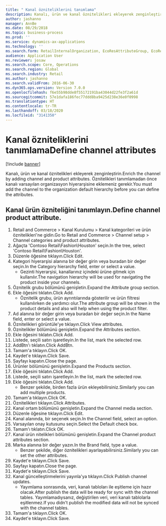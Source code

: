 ```yaml
---
title: " Kanal özniteliklerini tanımlama"
description: Kanalı, ürün ve kanal öznitelikleri ekleyerek zenginleştirin.
author: jashanno
manager: AnnBe
ms.date: 08/29/2018
ms.topic: business-process
ms.prod: ''
ms.service: dynamics-ax-applications
ms.technology: ''
ms.search.form: RetailInternalOrganization, EcoResAttributeGroup, EcoResAttributeGroupAttribute, RetailAddChannelItems, RetailCatalogProductAttributeValue, RetailMedia
audience: Application User
ms.reviewer: josaw
ms.search.scope: Core, Operations
ms.search.region: Global
ms.search.industry: Retail
ms.author: jashanno
ms.search.validFrom: 2016-06-30
ms.dyn365.ops.version: Version 7.0.0
ms.openlocfilehash: f6e55b98dde8f55172191ba43044d22fe3f2a61d
ms.sourcegitcommit: 57e1dafa186fec77ddd8ba9425d238e36e0f0998
ms.translationtype: HT
ms.contentlocale: tr-TR
ms.lasthandoff: 03/18/2020
ms.locfileid: "3141350"
---
```

# <a name="define-channel-attributes"></a><span data-ttu-id="5f6a4-103"> Kanal özniteliklerini tanımlama</span><span class="sxs-lookup"><span data-stu-id="5f6a4-103">Define channel attributes</span></span>

[!include [banner](../includes/banner.md)]

<span data-ttu-id="5f6a4-104">Kanalı, ürün ve kanal öznitelikleri ekleyerek zenginleştirin.</span><span class="sxs-lookup"><span data-stu-id="5f6a4-104">Enrich the channel by adding channel and product attributes.</span></span> <span data-ttu-id="5f6a4-105">Öznitelikleri tanımlamadan önce kanalı varsayılan organizasyon hiyerarşisine eklemeniz gerekir.</span><span class="sxs-lookup"><span data-stu-id="5f6a4-105">You must add the channel to the organization default hierarchy before you can define the attributes.</span></span>


## <a name="define-channel-product-attribute"></a><span data-ttu-id="5f6a4-106">Kanal ürün özniteliğini tanımlayın.</span><span class="sxs-lookup"><span data-stu-id="5f6a4-106">Define channel product attribute.</span></span>
1. <span data-ttu-id="5f6a4-107">Retail and Commerce > Kanal Kurulumu > Kanal kategorileri ve ürün öznitelikleri'ne gidin.</span><span class="sxs-lookup"><span data-stu-id="5f6a4-107">Go to Retail and Commerce > Channel setup > Channel categories and product attributes.</span></span>
2. <span data-ttu-id="5f6a4-108">Ağaçta 'Contoso Retail\Fashion\Houston' seçin.</span><span class="sxs-lookup"><span data-stu-id="5f6a4-108">In the tree, select 'Contoso Retail\Fashion\Houston'.</span></span>
3. <span data-ttu-id="5f6a4-109">Düzenle öğesine tıklayın.</span><span class="sxs-lookup"><span data-stu-id="5f6a4-109">Click Edit.</span></span>
4. <span data-ttu-id="5f6a4-110">Kategori hiyerarşisi alanına bir değer girin veya buradan bir değer seçin.</span><span class="sxs-lookup"><span data-stu-id="5f6a4-110">In the Category hierarchy field, enter or select a value.</span></span>
    * <span data-ttu-id="5f6a4-111">Gezinti hiyerarşisi, kanallarınız içindeki ürüne gitmek için kullanılır.</span><span class="sxs-lookup"><span data-stu-id="5f6a4-111">The navigation hierarchy will be used for navigating the product inside your channels.</span></span>  
5. <span data-ttu-id="5f6a4-112">Öznitelik grubu bölümünü genişletin.</span><span class="sxs-lookup"><span data-stu-id="5f6a4-112">Expand the Attribute group section.</span></span>
6. <span data-ttu-id="5f6a4-113">Ekle öğesini tıklatın.</span><span class="sxs-lookup"><span data-stu-id="5f6a4-113">Click Add.</span></span>
    * <span data-ttu-id="5f6a4-114">Öznitelik grubu, ürün ayrıntılarında gösterilir ve ürün filtresi kullanılırken de yardımcı olur.</span><span class="sxs-lookup"><span data-stu-id="5f6a4-114">The attribute group will be shown in the product details and also will help when using the product filter.</span></span>  
7. <span data-ttu-id="5f6a4-115">Ad alanına bir değer girin veya buradan bir değer seçin.</span><span class="sxs-lookup"><span data-stu-id="5f6a4-115">In the Name field, enter or select a value.</span></span>
8. <span data-ttu-id="5f6a4-116">Öznitelikleri görüntüle'ye tıklayın.</span><span class="sxs-lookup"><span data-stu-id="5f6a4-116">Click View attributes.</span></span>
9. <span data-ttu-id="5f6a4-117">Öznitelikler bölümünü genişletin.</span><span class="sxs-lookup"><span data-stu-id="5f6a4-117">Expand the Attributes section.</span></span>
10. <span data-ttu-id="5f6a4-118">Ekle öğesini tıklatın.</span><span class="sxs-lookup"><span data-stu-id="5f6a4-118">Click Add.</span></span>
11. <span data-ttu-id="5f6a4-119">Listede, seçili satırı işaretleyin.</span><span class="sxs-lookup"><span data-stu-id="5f6a4-119">In the list, mark the selected row.</span></span>
12. <span data-ttu-id="5f6a4-120">AddBtn'ı tıklatın.</span><span class="sxs-lookup"><span data-stu-id="5f6a4-120">Click AddBtn.</span></span>
13. <span data-ttu-id="5f6a4-121">Tamam'a tıklayın.</span><span class="sxs-lookup"><span data-stu-id="5f6a4-121">Click OK.</span></span>
14. <span data-ttu-id="5f6a4-122">Kaydet'e tıklayın.</span><span class="sxs-lookup"><span data-stu-id="5f6a4-122">Click Save.</span></span>
15. <span data-ttu-id="5f6a4-123">Sayfayı kapatın.</span><span class="sxs-lookup"><span data-stu-id="5f6a4-123">Close the page.</span></span>
16. <span data-ttu-id="5f6a4-124">Ürünler bölümünü genişletin.</span><span class="sxs-lookup"><span data-stu-id="5f6a4-124">Expand the Products section.</span></span>
17. <span data-ttu-id="5f6a4-125">Ekle öğesini tıklatın.</span><span class="sxs-lookup"><span data-stu-id="5f6a4-125">Click Add.</span></span>
18. <span data-ttu-id="5f6a4-126">Listede, seçili satırı işaretleyin.</span><span class="sxs-lookup"><span data-stu-id="5f6a4-126">In the list, mark the selected row.</span></span>
19. <span data-ttu-id="5f6a4-127">Ekle öğesini tıklatın.</span><span class="sxs-lookup"><span data-stu-id="5f6a4-127">Click Add.</span></span>
    * <span data-ttu-id="5f6a4-128">Benzer şekilde, birden fazla ürün ekleyebilirsiniz.</span><span class="sxs-lookup"><span data-stu-id="5f6a4-128">Similarly you can add multiple products.</span></span>  
20. <span data-ttu-id="5f6a4-129">Tamam'a tıklayın.</span><span class="sxs-lookup"><span data-stu-id="5f6a4-129">Click OK.</span></span>
21. <span data-ttu-id="5f6a4-130">Öznitelikleri tıklayın.</span><span class="sxs-lookup"><span data-stu-id="5f6a4-130">Click Attributes.</span></span>
22. <span data-ttu-id="5f6a4-131">Kanal ortam bölümünü genişletin.</span><span class="sxs-lookup"><span data-stu-id="5f6a4-131">Expand the Channel media section.</span></span>
23. <span data-ttu-id="5f6a4-132">Düzenle öğesine tıklayın.</span><span class="sxs-lookup"><span data-stu-id="5f6a4-132">Click Edit.</span></span>
24. <span data-ttu-id="5f6a4-133">Kanal alanında, bir seçenek seçin.</span><span class="sxs-lookup"><span data-stu-id="5f6a4-133">In the Channel field, select an option.</span></span>
25. <span data-ttu-id="5f6a4-134">Varsayılan onay kutusunu seçin.</span><span class="sxs-lookup"><span data-stu-id="5f6a4-134">Select the Default check box.</span></span>
26. <span data-ttu-id="5f6a4-135">Tamam'ı tıklatın.</span><span class="sxs-lookup"><span data-stu-id="5f6a4-135">Click OK.</span></span>
27. <span data-ttu-id="5f6a4-136">Kanal ürün nitelikleri bölümünü genişletin.</span><span class="sxs-lookup"><span data-stu-id="5f6a4-136">Expand the Channel product attributes section.</span></span>
28. <span data-ttu-id="5f6a4-137">Marka alanına bir değer yazın.</span><span class="sxs-lookup"><span data-stu-id="5f6a4-137">In the Brand field, type a value.</span></span>
    * <span data-ttu-id="5f6a4-138">Benzer şekilde, diğer öznitelikleri ayarlayabilirsiniz.</span><span class="sxs-lookup"><span data-stu-id="5f6a4-138">Similarly you can set the other attributes.</span></span>  
29. <span data-ttu-id="5f6a4-139">Kaydet'e tıklayın.</span><span class="sxs-lookup"><span data-stu-id="5f6a4-139">Click Save.</span></span>
30. <span data-ttu-id="5f6a4-140">Sayfayı kapatın.</span><span class="sxs-lookup"><span data-stu-id="5f6a4-140">Close the page.</span></span>
31. <span data-ttu-id="5f6a4-141">Kaydet'e tıklayın.</span><span class="sxs-lookup"><span data-stu-id="5f6a4-141">Click Save.</span></span>
32. <span data-ttu-id="5f6a4-142">Kanal güncelleştirmelerini yayınla'ya tıklayın.</span><span class="sxs-lookup"><span data-stu-id="5f6a4-142">Click Publish channel updates.</span></span>
    * <span data-ttu-id="5f6a4-143">Yayımlama sonrasında, veri, kanalı tabloları ile eşitleme için hazır olacak.</span><span class="sxs-lookup"><span data-stu-id="5f6a4-143">After publish the data will be ready for sync with the channel tables.</span></span> <span data-ttu-id="5f6a4-144">Yayımlamadıysanız, değiştirilen veri, veri kanalı tablolarla eşitlenmez.</span><span class="sxs-lookup"><span data-stu-id="5f6a4-144">If you didn't publish the modified data will not be synced with the channel tables.</span></span>  
33. <span data-ttu-id="5f6a4-145">Tamam'a tıklayın.</span><span class="sxs-lookup"><span data-stu-id="5f6a4-145">Click OK.</span></span>
34. <span data-ttu-id="5f6a4-146">Kaydet'e tıklayın.</span><span class="sxs-lookup"><span data-stu-id="5f6a4-146">Click Save.</span></span>

